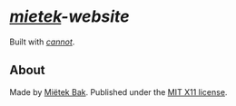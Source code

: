 _[mietek](http://mietek.io/)-website_
=====================================

Built with [_cannot_](http://cannot.mietek.io/).


About
-----

Made by [Miëtek Bak](http://mietek.io/).  Published under the [MIT X11 license](http://mietek.io/license/).
